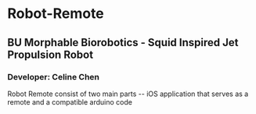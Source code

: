 # Robot-Remote

## BU Morphable Biorobotics - Squid Inspired Jet Propulsion Robot
### Developer: Celine Chen

Robot Remote consist of two main parts -- iOS application that serves as a remote and a compatible arduino code

